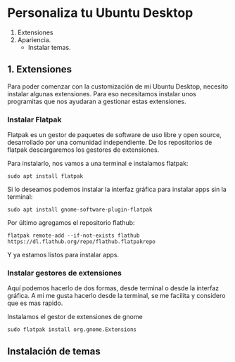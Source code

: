 # Personaliza tu Ubuntu Desktop

1. Extensiones
2. Apariencia.
    - Instalar temas.
  

## 1. Extensiones

Para poder comenzar con la customización de mi Ubuntu Desktop, necesito instalar algunas extensiones. Para eso necesitamos instalar unos programitas que nos ayudaran a gestionar estas extensiones.

### Instalar Flatpak

Flatpak es un gestor de paquetes de software de uso libre y open source, desarrollado por una comunidad independiente. De los repositorios de flatpak descargaremos los gestores de extensiones.

Para instalarlo, nos vamos a una terminal e instalamos flatpak:

```console
sudo apt install flatpak
```

Si lo deseamos podemos instalar la interfaz gráfica para instalar apps sin la terminal:

```console
sudo apt install gnome-software-plugin-flatpak
```

Por último agregamos el repositorio flathub:

```console
flatpak remote-add --if-not-exists flathub https://dl.flathub.org/repo/flathub.flatpakrepo
```

Y ya estamos listos para instalar apps.

### Instalar gestores de extensiones

Aquí podemos hacerlo de dos formas, desde terminal o desde la interfaz gráfica. A mi me gusta hacerlo desde la terminal, se me facilita y considero que es mas rapido.


Instalamos el gestor de extensiones de gnome

```console
sudo flatpak install org.gnome.Extensions
```



## Instalación de temas